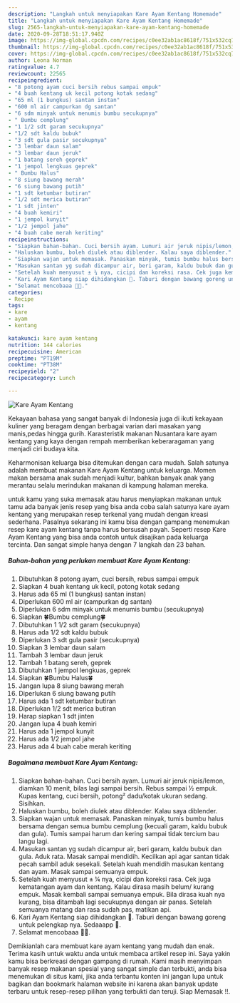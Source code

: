 ```yaml
---
description: "Langkah untuk menyiapakan Kare Ayam Kentang Homemade"
title: "Langkah untuk menyiapakan Kare Ayam Kentang Homemade"
slug: 2565-langkah-untuk-menyiapakan-kare-ayam-kentang-homemade
date: 2020-09-28T18:51:17.940Z
image: https://img-global.cpcdn.com/recipes/c0ee32ab1ac8618f/751x532cq70/kare-ayam-kentang-foto-resep-utama.jpg
thumbnail: https://img-global.cpcdn.com/recipes/c0ee32ab1ac8618f/751x532cq70/kare-ayam-kentang-foto-resep-utama.jpg
cover: https://img-global.cpcdn.com/recipes/c0ee32ab1ac8618f/751x532cq70/kare-ayam-kentang-foto-resep-utama.jpg
author: Leona Norman
ratingvalue: 4.7
reviewcount: 22565
recipeingredient:
- "8 potong ayam cuci bersih rebus sampai empuk"
- "4 buah kentang uk kecil potong kotak sedang"
- "65 ml (1 bungkus) santan instan"
- "600 ml air campurkan dg santan"
- "6 sdm minyak untuk menumis bumbu secukupnya"
- " Bumbu cemplung"
- "1 1/2 sdt garam secukupnya"
- "1/2 sdt kaldu bubuk"
- "3 sdt gula pasir secukupnya"
- "3 lembar daun salam"
- "3 lembar daun jeruk"
- "1 batang sereh geprek"
- "1 jempol lengkuas geprek"
- " Bumbu Halus"
- "8 siung bawang merah"
- "6 siung bawang putih"
- "1 sdt ketumbar butiran"
- "1/2 sdt merica butiran"
- "1 sdt jinten"
- "4 buah kemiri"
- "1 jempol kunyit"
- "1/2 jempol jahe"
- "4 buah cabe merah keriting"
recipeinstructions:
- "Siapkan bahan-bahan. Cuci bersih ayam. Lumuri air jeruk nipis/lemon, diamkan 10 menit, bilas lagi sampai bersih. Rebus sampai ½ empuk. Kupas kentang, cuci bersih, potong² dadu/kotak ukuran sedang. Sisihkan."
- "Haluskan bumbu, boleh diulek atau diblender. Kalau saya diblender."
- "Siapkan wajan untuk memasak. Panaskan minyak, tumis bumbu halus bersama dengan semua bumbu cemplung (kecuali garam, kaldu bubuk dan gula). Tumis sampai harum dan kering sampai tidak tercium bau langu lagi."
- "Masukan santan yg sudah dicampur air, beri garam, kaldu bubuk dan gula. Aduk rata. Masak sampai mendidih. Kecilkan api agar santan tidak pecah sambil aduk sesekali. Setelah kuah mendidih masukan kentang dan ayam. Masak sampai semuanya empuk."
- "Setelah kuah menyusut ± ¼ nya, cicipi dan koreksi rasa. Cek juga kematangan ayam dan kentang. Kalau dirasa masih belum/ kurang empuk. Masak kembali sampai semuanya empuk. Bila dirasa kuah nya kurang, bisa ditambah lagi secukupnya dengan air panas. Setelah semuanya matang dan rasa sudah pas, matikan api."
- "Kari Ayam Kentang siap dihidangkan 🤩. Taburi dengan bawang goreng untuk pelengkap nya. Sedaaapp 🤤."
- "Selamat mencobaaa 🤗🥰."
categories:
- Recipe
tags:
- kare
- ayam
- kentang

katakunci: kare ayam kentang 
nutrition: 144 calories
recipecuisine: American
preptime: "PT19M"
cooktime: "PT38M"
recipeyield: "2"
recipecategory: Lunch

---
```



![Kare Ayam Kentang](https://img-global.cpcdn.com/recipes/c0ee32ab1ac8618f/751x532cq70/kare-ayam-kentang-foto-resep-utama.jpg)

Kekayaan bahasa yang sangat banyak di Indonesia juga di ikuti kekayaan kuliner yang beragam dengan berbagai varian dari masakan yang manis,pedas hingga gurih. Karasteristik makanan Nusantara kare ayam kentang yang kaya dengan rempah memberikan keberaragaman yang menjadi ciri budaya kita.




Keharmonisan keluarga bisa ditemukan dengan cara mudah. Salah satunya adalah membuat makanan Kare Ayam Kentang untuk keluarga. Momen makan bersama anak sudah menjadi kultur, bahkan banyak anak yang merantau selalu merindukan makanan di kampung halaman mereka.

untuk kamu yang suka memasak atau harus menyiapkan makanan untuk tamu ada banyak jenis resep yang bisa anda coba salah satunya kare ayam kentang yang merupakan resep terkenal yang mudah dengan kreasi sederhana. Pasalnya sekarang ini kamu bisa dengan gampang menemukan resep kare ayam kentang tanpa harus bersusah payah.
Seperti resep Kare Ayam Kentang yang bisa anda contoh untuk disajikan pada keluarga tercinta. Dan sangat simple hanya dengan 7 langkah dan 23 bahan.


<!--inarticleads1-->

##### Bahan-bahan yang perlukan membuat Kare Ayam Kentang:

1. Dibutuhkan 8 potong ayam, cuci bersih, rebus sampai empuk
1. Siapkan 4 buah kentang uk kecil, potong kotak sedang
1. Harus ada 65 ml (1 bungkus) santan instan)
1. Diperlukan 600 ml air (campurkan dg santan)
1. Diperlukan 6 sdm minyak untuk menumis bumbu (secukupnya)
1. Siapkan  🍀Bumbu cemplung🍀
1. Dibutuhkan 1 1/2 sdt garam (secukupnya)
1. Harus ada 1/2 sdt kaldu bubuk
1. Diperlukan 3 sdt gula pasir (secukupnya)
1. Siapkan 3 lembar daun salam
1. Tambah 3 lembar daun jeruk
1. Tambah 1 batang sereh, geprek
1. Dibutuhkan 1 jempol lengkuas, geprek
1. Siapkan  🍀Bumbu Halus🍀
1. Jangan lupa 8 siung bawang merah
1. Diperlukan 6 siung bawang putih
1. Harus ada 1 sdt ketumbar butiran
1. Diperlukan 1/2 sdt merica butiran
1. Harap siapkan 1 sdt jinten
1. Jangan lupa 4 buah kemiri
1. Harus ada 1 jempol kunyit
1. Harus ada 1/2 jempol jahe
1. Harus ada 4 buah cabe merah keriting




<!--inarticleads2-->

##### Bagaimana membuat  Kare Ayam Kentang:

1. Siapkan bahan-bahan. Cuci bersih ayam. Lumuri air jeruk nipis/lemon, diamkan 10 menit, bilas lagi sampai bersih. Rebus sampai ½ empuk. Kupas kentang, cuci bersih, potong² dadu/kotak ukuran sedang. Sisihkan.
1. Haluskan bumbu, boleh diulek atau diblender. Kalau saya diblender.
1. Siapkan wajan untuk memasak. Panaskan minyak, tumis bumbu halus bersama dengan semua bumbu cemplung (kecuali garam, kaldu bubuk dan gula). Tumis sampai harum dan kering sampai tidak tercium bau langu lagi.
1. Masukan santan yg sudah dicampur air, beri garam, kaldu bubuk dan gula. Aduk rata. Masak sampai mendidih. Kecilkan api agar santan tidak pecah sambil aduk sesekali. Setelah kuah mendidih masukan kentang dan ayam. Masak sampai semuanya empuk.
1. Setelah kuah menyusut ± ¼ nya, cicipi dan koreksi rasa. Cek juga kematangan ayam dan kentang. Kalau dirasa masih belum/ kurang empuk. Masak kembali sampai semuanya empuk. Bila dirasa kuah nya kurang, bisa ditambah lagi secukupnya dengan air panas. Setelah semuanya matang dan rasa sudah pas, matikan api.
1. Kari Ayam Kentang siap dihidangkan 🤩. Taburi dengan bawang goreng untuk pelengkap nya. Sedaaapp 🤤.
1. Selamat mencobaaa 🤗🥰.




Demikianlah cara membuat kare ayam kentang yang mudah dan enak. Terima kasih untuk waktu anda untuk membaca artikel resep ini. Saya yakin kamu bisa berkreasi dengan gampang di rumah. Kami masih menyimpan banyak resep makanan spesial yang sangat simple dan terbukti, anda bisa menemukan di situs kami, jika anda terbantu konten ini jangan lupa untuk bagikan dan bookmark halaman website ini karena akan banyak update terbaru untuk resep-resep pilihan yang terbukti dan teruji. Siap Memasak !!. 

